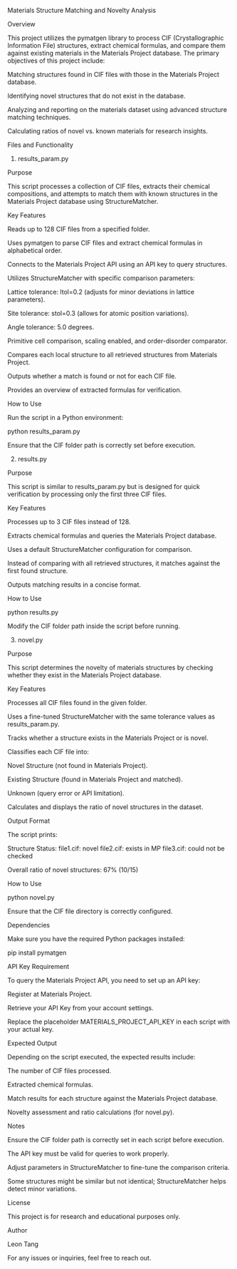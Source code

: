 Materials Structure Matching and Novelty Analysis

Overview

This project utilizes the pymatgen library to process CIF (Crystallographic Information File) structures, extract chemical formulas, and compare them against existing materials in the Materials Project database. The primary objectives of this project include:

Matching structures found in CIF files with those in the Materials Project database.

Identifying novel structures that do not exist in the database.

Analyzing and reporting on the materials dataset using advanced structure matching techniques.

Calculating ratios of novel vs. known materials for research insights.

Files and Functionality

1. results_param.py

Purpose

This script processes a collection of CIF files, extracts their chemical compositions, and attempts to match them with known structures in the Materials Project database using StructureMatcher.

Key Features

Reads up to 128 CIF files from a specified folder.

Uses pymatgen to parse CIF files and extract chemical formulas in alphabetical order.

Connects to the Materials Project API using an API key to query structures.

Utilizes StructureMatcher with specific comparison parameters:

Lattice tolerance: ltol=0.2 (adjusts for minor deviations in lattice parameters).

Site tolerance: stol=0.3 (allows for atomic position variations).

Angle tolerance: 5.0 degrees.

Primitive cell comparison, scaling enabled, and order-disorder comparator.

Compares each local structure to all retrieved structures from Materials Project.

Outputs whether a match is found or not for each CIF file.

Provides an overview of extracted formulas for verification.

How to Use

Run the script in a Python environment:

python results_param.py

Ensure that the CIF folder path is correctly set before execution.

2. results.py

Purpose

This script is similar to results_param.py but is designed for quick verification by processing only the first three CIF files.

Key Features

Processes up to 3 CIF files instead of 128.

Extracts chemical formulas and queries the Materials Project database.

Uses a default StructureMatcher configuration for comparison.

Instead of comparing with all retrieved structures, it matches against the first found structure.

Outputs matching results in a concise format.

How to Use

python results.py

Modify the CIF folder path inside the script before running.

3. novel.py

Purpose

This script determines the novelty of materials structures by checking whether they exist in the Materials Project database.

Key Features

Processes all CIF files found in the given folder.

Uses a fine-tuned StructureMatcher with the same tolerance values as results_param.py.

Tracks whether a structure exists in the Materials Project or is novel.

Classifies each CIF file into:

Novel Structure (not found in Materials Project).

Existing Structure (found in Materials Project and matched).

Unknown (query error or API limitation).

Calculates and displays the ratio of novel structures in the dataset.

Output Format

The script prints:

Structure Status:
file1.cif: novel
file2.cif: exists in MP
file3.cif: could not be checked

Overall ratio of novel structures: 67% (10/15)

How to Use

python novel.py

Ensure that the CIF file directory is correctly configured.

Dependencies

Make sure you have the required Python packages installed:

pip install pymatgen

API Key Requirement

To query the Materials Project API, you need to set up an API key:

Register at Materials Project.

Retrieve your API Key from your account settings.

Replace the placeholder MATERIALS_PROJECT_API_KEY in each script with your actual key.

Expected Output

Depending on the script executed, the expected results include:

The number of CIF files processed.

Extracted chemical formulas.

Match results for each structure against the Materials Project database.

Novelty assessment and ratio calculations (for novel.py).

Notes

Ensure the CIF folder path is correctly set in each script before execution.

The API key must be valid for queries to work properly.

Adjust parameters in StructureMatcher to fine-tune the comparison criteria.

Some structures might be similar but not identical; StructureMatcher helps detect minor variations.

License

This project is for research and educational purposes only.

Author

Leon Tang

For any issues or inquiries, feel free to reach out.

